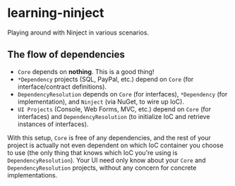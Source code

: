 learning-ninject
================

Playing around with Ninject in various scenarios.

## The flow of dependencies

* `Core` depends on **nothing**. This is a good thing!
* `*Dependency` projects (SQL, PayPal, etc.) depend on `Core` (for interface/contract definitions).
* `DependencyResolution` depends on `Core` (for interfaces), `*Dependency` (for implementation), and `Ninject` (via NuGet, to wire up IoC).
* `UI Projects` (Console, Web Forms, MVC, etc.) depend on `Core` (for interfaces) and `DependencyResolution` (to initialize IoC and retrieve instances of interfaces).


With this setup, `Core` is free of any dependencies, and the rest of your project is actually not even dependent on which IoC container you choose to use (the only thing that knows which IoC you're using is `DependencyResolution`). Your UI need only know about your `Core` and `DependencyResolution` projects, without any concern for concrete implementations.
